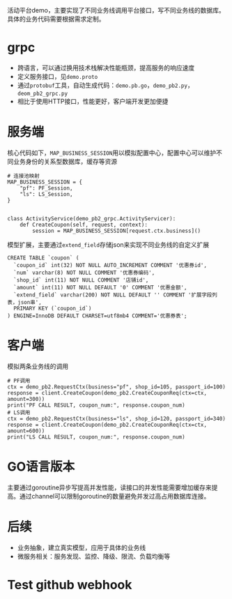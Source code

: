 活动平台demo，主要实现了不同业务线调用平台接口，写不同业务线的数据库。
具体的业务代码需要根据需求定制。

# grpc
- 跨语言，可以通过换用技术栈解决性能瓶颈，提高服务的响应速度
- 定义服务接口，见`demo.proto`
- 通过`protobuf`工具，自动生成代码：`demo.pb.go`，`demo_pb2.py`，`deom_pb2_grpc.py`
- 相比于使用HTTP接口，性能更好，客户端开发更加便捷

# 服务端
核心代码如下，`MAP_BUSINESS_SESSION`用以模拟配置中心，配置中心可以维护不同业务身份的关系型数据库，缓存等资源
```
# 连接池映射
MAP_BUSINESS_SESSION = {
    "pf": PF_Session,
    "ls": LS_Session,
}


class ActivityService(demo_pb2_grpc.ActivityServicer):
    def CreateCoupon(self, request, context):
        session = MAP_BUSINESS_SESSION[request.ctx.business]()
```
模型扩展，主要通过`extend_field`存储json来实现不同业务线的自定义扩展
```
CREATE TABLE `coupon` (
  `coupon_id` int(32) NOT NULL AUTO_INCREMENT COMMENT '优惠券id',
  `num` varchar(8) NOT NULL COMMENT '优惠券编码',
  `shop_id` int(11) NOT NULL COMMENT '店铺id',
  `amount` int(11) NOT NULL DEFAULT '0' COMMENT '优惠金额',
  `extend_field` varchar(200) NOT NULL DEFAULT '' COMMENT '扩展字段列表，json串',
  PRIMARY KEY (`coupon_id`)
) ENGINE=InnoDB DEFAULT CHARSET=utf8mb4 COMMENT='优惠券表';
```

# 客户端
模拟两条业务线的调用
```
# PF调用
ctx = demo_pb2.RequestCtx(business="pf", shop_id=105, passport_id=100)
response = client.CreateCoupon(demo_pb2.CreateCouponReq(ctx=ctx, amount=300))
print("PF CALL RESULT, coupon_num:", response.coupon_num)
# LS调用
ctx = demo_pb2.RequestCtx(business="ls", shop_id=120, passport_id=340)
response = client.CreateCoupon(demo_pb2.CreateCouponReq(ctx=ctx, amount=600))
print("LS CALL RESULT, coupon_num:", response.coupon_num)
```

# GO语言版本
主要通过goroutine异步写提高并发性能，读接口的并发性能需要增加缓存来提高。通过channel可以限制goroutine的数量避免并发过高占用数据库连接。

# 后续
- 业务抽象，建立真实模型，应用于具体的业务线
- 微服务相关：服务发现、监控、降级、限流、负载均衡等

# Test github webhook
